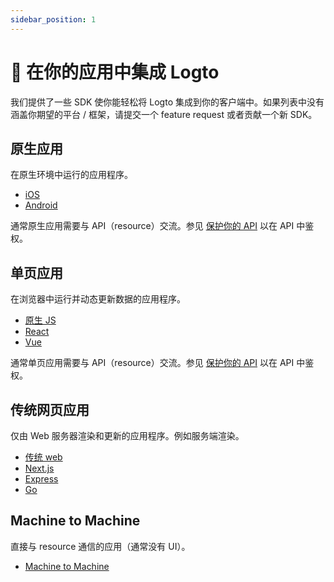 ```yaml
---
sidebar_position: 1
---
```


# 🔗 在你的应用中集成 Logto

我们提供了一些 SDK 使你能轻松将 Logto 集成到你的客户端中。如果列表中没有涵盖你期望的平台 / 框架，请提交一个 feature request 或者贡献一个新 SDK。

## 原生应用

在原生环境中运行的应用程序。

- [iOS](./ios.mdx)
- [Android](./android.mdx)

通常原生应用需要与 API（resource）交流。参见 [保护你的 API](../protect-your-api/README.mdx) 以在 API 中鉴权。

## 单页应用

在浏览器中运行并动态更新数据的应用程序。

- [原生 JS](./vanilla-js/README.mdx)
- [React](./react/README.mdx)
- [Vue](./vue.mdx)

通常单页应用需要与 API（resource）交流。参见 [保护你的 API](../protect-your-api/README.mdx) 以在 API 中鉴权。

## 传统网页应用

仅由 Web 服务器渲染和更新的应用程序。例如服务端渲染。

- [传统 web](./traditional.mdx)
- [Next.js](./next-js.mdx)
- [Express](./express.mdx)
- [Go](./go.mdx)

## Machine to Machine

直接与 resource 通信的应用（通常没有 UI）。

- [Machine to Machine](./machine-to-machine)
